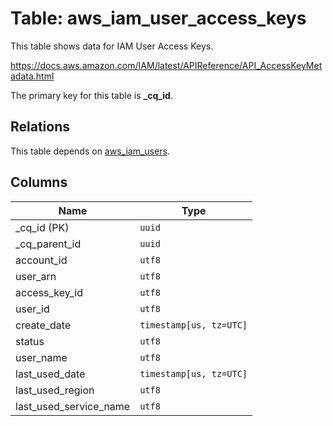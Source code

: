 # Table: aws_iam_user_access_keys

This table shows data for IAM User Access Keys.

https://docs.aws.amazon.com/IAM/latest/APIReference/API_AccessKeyMetadata.html

The primary key for this table is **_cq_id**.

## Relations

This table depends on [aws_iam_users](aws_iam_users.md).

## Columns

| Name          | Type          |
| ------------- | ------------- |
|_cq_id (PK)|`uuid`|
|_cq_parent_id|`uuid`|
|account_id|`utf8`|
|user_arn|`utf8`|
|access_key_id|`utf8`|
|user_id|`utf8`|
|create_date|`timestamp[us, tz=UTC]`|
|status|`utf8`|
|user_name|`utf8`|
|last_used_date|`timestamp[us, tz=UTC]`|
|last_used_region|`utf8`|
|last_used_service_name|`utf8`|